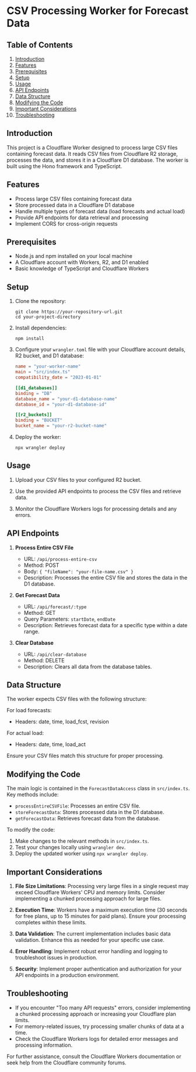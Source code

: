 # CSV Processing Worker for Forecast Data

## Table of Contents

1. [Introduction](#introduction)
2. [Features](#features)
3. [Prerequisites](#prerequisites)
4. [Setup](#setup)
5. [Usage](#usage)
6. [API Endpoints](#api-endpoints)
7. [Data Structure](#data-structure)
8. [Modifying the Code](#modifying-the-code)
9. [Important Considerations](#important-considerations)
10. [Troubleshooting](#troubleshooting)

## Introduction

This project is a Cloudflare Worker designed to process large CSV files containing forecast data. It reads CSV files from Cloudflare R2 storage, processes the data, and stores it in a Cloudflare D1 database. The worker is built using the Hono framework and TypeScript.

## Features

- Process large CSV files containing forecast data
- Store processed data in a Cloudflare D1 database
- Handle multiple types of forecast data (load forecasts and actual load)
- Provide API endpoints for data retrieval and processing
- Implement CORS for cross-origin requests

## Prerequisites

- Node.js and npm installed on your local machine
- A Cloudflare account with Workers, R2, and D1 enabled
- Basic knowledge of TypeScript and Cloudflare Workers

## Setup

1. Clone the repository:

   ```
   git clone https://your-repository-url.git
   cd your-project-directory
   ```

2. Install dependencies:

   ```
   npm install
   ```

3. Configure your `wrangler.toml` file with your Cloudflare account details, R2 bucket, and D1 database:

   ```toml
   name = "your-worker-name"
   main = "src/index.ts"
   compatibility_date = "2023-01-01"

   [[d1_databases]]
   binding = "DB"
   database_name = "your-d1-database-name"
   database_id = "your-d1-database-id"

   [[r2_buckets]]
   binding = "BUCKET"
   bucket_name = "your-r2-bucket-name"
   ```

4. Deploy the worker:
   ```
   npx wrangler deploy
   ```

## Usage

1. Upload your CSV files to your configured R2 bucket.

2. Use the provided API endpoints to process the CSV files and retrieve data.

3. Monitor the Cloudflare Workers logs for processing details and any errors.

## API Endpoints

1. **Process Entire CSV File**

   - URL: `/api/process-entire-csv`
   - Method: POST
   - Body: `{ "fileName": "your-file-name.csv" }`
   - Description: Processes the entire CSV file and stores the data in the D1 database.

2. **Get Forecast Data**

   - URL: `/api/forecast/:type`
   - Method: GET
   - Query Parameters: `startDate`, `endDate`
   - Description: Retrieves forecast data for a specific type within a date range.

3. **Clear Database**
   - URL: `/api/clear-database`
   - Method: DELETE
   - Description: Clears all data from the database tables.

## Data Structure

The worker expects CSV files with the following structure:

For load forecasts:

- Headers: date, time, load_fcst, revision

For actual load:

- Headers: date, time, load_act

Ensure your CSV files match this structure for proper processing.

## Modifying the Code

The main logic is contained in the `ForecastDataAccess` class in `src/index.ts`. Key methods include:

- `processEntireCSVFile`: Processes an entire CSV file.
- `storeForecastData`: Stores processed data in the D1 database.
- `getForecastData`: Retrieves forecast data from the database.

To modify the code:

1. Make changes to the relevant methods in `src/index.ts`.
2. Test your changes locally using `wrangler dev`.
3. Deploy the updated worker using `npx wrangler deploy`.

## Important Considerations

1. **File Size Limitations**: Processing very large files in a single request may exceed Cloudflare Workers' CPU and memory limits. Consider implementing a chunked processing approach for large files.

2. **Execution Time**: Workers have a maximum execution time (30 seconds for free plans, up to 15 minutes for paid plans). Ensure your processing completes within these limits.

3. **Data Validation**: The current implementation includes basic data validation. Enhance this as needed for your specific use case.

4. **Error Handling**: Implement robust error handling and logging to troubleshoot issues in production.

5. **Security**: Implement proper authentication and authorization for your API endpoints in a production environment.

## Troubleshooting

- If you encounter "Too many API requests" errors, consider implementing a chunked processing approach or increasing your Cloudflare plan limits.
- For memory-related issues, try processing smaller chunks of data at a time.
- Check the Cloudflare Workers logs for detailed error messages and processing information.

For further assistance, consult the Cloudflare Workers documentation or seek help from the Cloudflare community forums.
